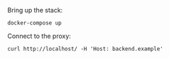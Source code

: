 Bring up the stack:

    docker-compose up

Connect to the proxy:

    curl http://localhost/ -H 'Host: backend.example'

